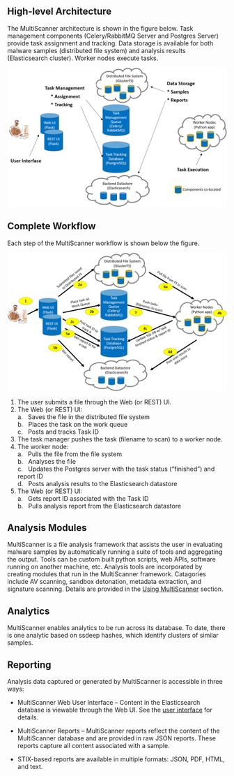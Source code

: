 High-level Architecture
-----------------------
The MultiScanner architecture is shown in the figure below. Task management components (Celery/RabbitMQ Server and Postgres Server) provide task assignment and tracking. Data storage is available for both malware samples (distributed file system) and analysis results (Elasticsearch cluster). Worker nodes execute tasks.

![architecture1](img/arch1.png "MultiScanner Architecture")

Complete Workflow
-----------------
Each step of the MultiScanner workflow is shown below the figure.

![architecture2](img/arch2.png "MultiScanner Workflow")

1. The user submits a file through the Web (or REST) UI.
1. The Web (or REST) UI:  
  a\. &nbsp; Saves the file in the distributed file system  
  b\. &nbsp; Places the task on the work queue  
  c\. &nbsp; Posts and tracks Task ID  
1. The task manager pushes the task (filename to scan) to a worker node.
1. The worker node:  
  a\. &nbsp; Pulls the file from the file system  
  b\. &nbsp; Analyses the file  
  c\. &nbsp; Updates the Postgres server with the task status (“finished”) and report ID  
  d\. &nbsp; Posts analysis results to the Elasticsearch datastore  
1. The Web (or REST) UI:  
  a\. &nbsp; Gets report ID associated with the Task ID  
  b\. &nbsp; Pulls analysis report from the Elasticsearch datastore  

Analysis Modules
----------------
MultiScanner is a file analysis framework that assists the user in evaluating malware samples by automatically running a suite of tools and aggregating the output. Tools can be custom built python scripts, web APIs, software running on another machine, etc. 
Analysis tools are incorporated by creating modules that run in the MultiScanner framework. Catagories include AV scanning, sandbox detonation, metadata extraction, and signature scanning. Details are provided in the [Using MultiScanner](using#default-analysis-modules) section.

Analytics
---------
MultiScanner enables analytics to be run across its database. To date, there is one analytic based on ssdeep hashes, which identify clusters of similar samples.

Reporting
---------
Analysis data captured or generated by MultiScanner is accessible in three ways:

* MultiScanner Web User Interface – Content in the Elasticsearch database is viewable through the Web UI. See the [user interface](using.md#web-user-interface) for details. 

* MultiScanner Reports – MultiScanner reports reflect the content of the MultiScanner database and are provided in raw JSON reports. These reports capture all content associated with a sample.

* STIX-based reports are available in multiple formats: JSON, PDF, HTML, and text. 